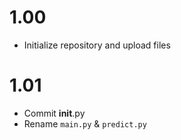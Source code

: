 # 1.00
- Initialize repository and upload files

# 1.01
- Commit __init__.py
- Rename `main.py` & `predict.py`
